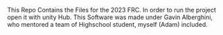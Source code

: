 This Repo Contains the Files for the 2023 FRC.
In order to run the project open it with unity Hub.
This Software was made under Gavin Alberghini, who mentored a team of Highschool student, myself (Adam) included.
